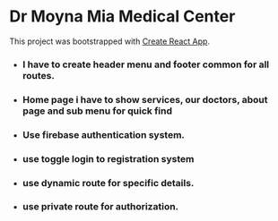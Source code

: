 # Dr Moyna Mia Medical Center

This project was bootstrapped with [Create React App](https://github.com/facebook/create-react-app).

* ### I have to create header menu and footer common for all routes.
* ### Home page i have to show services, our doctors, about page and sub menu for quick find
* ### Use firebase authentication system.
* ### use toggle login to registration system
* ### use dynamic route for specific details.
* ### use private route for authorization.